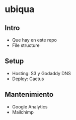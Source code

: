# ubiqua

## Intro
- Que hay en este repo
- File structure

## Setup
- Hosting: S3 y Godaddy DNS
- Deploy: Cactus

## Mantenimiento
- Google Analytics
- Mailchimp
